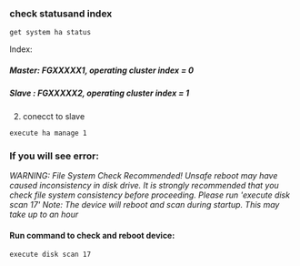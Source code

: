 ### check statusand index
```
get system ha status
```
Index:
##### Master: FGXXXXX1, operating cluster index = 0
##### Slave : FGXXXXX2, operating cluster index = 1
  
2. conecct to slave
```
execute ha manage 1
```
### If you will see error:
  _WARNING: File System Check Recommended! Unsafe reboot may have caused inconsistency in disk drive.
  It is strongly recommended that you check file system consistency before proceeding.
  Please run 'execute disk scan 17'
  Note: The device will reboot and scan during startup. This may take up to an hour_

#### Run command to check and reboot device:
```
execute disk scan 17
```
